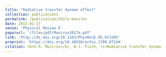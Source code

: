 ```yaml
---
title: "Radiative transfer dynamo effect"
collection: publications
permalink: /publication/2017a-munirov
date: 2017-01-17
venue: 'Physical Review E'
paperurl: '/files/pdf/Munirov2017a.pdf'
link: 'http://dx.doi.org/10.1103/PhysRevE.95.013205'
preprint: 'https://doi.org/10.48550/arXiv.1709.07144'
citation: <b>V.R. Munirov</b>, N.J. Fisch, <i>Radiative transfer dynamo effect</i>, Phys. Rev. E, 95 (1), 013205 (2017)
---
```

